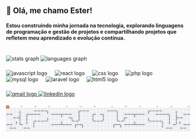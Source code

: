 <h2 align="left">👋 Olá, me chamo Ester!<br></h2>
<h4>Estou construindo minha jornada na tecnologia, explorando linguagens de programação e gestão de projetos e compartilhando projetos que refletem meu aprendizado e evolução contínua.</h4>

###

<br clear="both">

<div align="left">
  <img src="https://github-readme-stats.vercel.app/api?username=EsterRS7&hide_title=false&hide_rank=true&show_icons=true&include_all_commits=true&count_private=true&disable_animations=false&theme=omni&locale=pt-br&hide_border=true" height="180" alt="stats graph"  />
  <img src="https://github-readme-stats.vercel.app/api/top-langs?username=EsterRS7&locale=pt-br&hide_title=false&layout=compact&card_width=320&langs_count=5&theme=omni&hide_border=true" height="180" alt="languages graph"  />
</div>

###

<div align="left">
  <img src="https://cdn.jsdelivr.net/gh/devicons/devicon/icons/javascript/javascript-original.svg" height="40" alt="javascript logo"  />
  <img width="12" />
  <img src="https://cdn.jsdelivr.net/gh/devicons/devicon/icons/react/react-original.svg" height="40" alt="react logo"  />
  <img width="12" />
  <img src="https://cdn.jsdelivr.net/gh/devicons/devicon/icons/css3/css3-original.svg" height="40" alt="css logo"  />
  <img width="12" />
  <img src="https://cdn.jsdelivr.net/gh/devicons/devicon/icons/php/php-original.svg" height="40" alt="php logo"  />
  <img width="12" />
  <img src="https://cdn.jsdelivr.net/gh/devicons/devicon/icons/mysql/mysql-original.svg" height="40" alt="mysql logo"  />
  <img width="12" />
  <img src="https://cdn.jsdelivr.net/gh/devicons/devicon/icons/laravel/laravel-original.svg" height="40" alt="laravel logo"  />
  <img width="12" />
  <img src="https://cdn.jsdelivr.net/gh/devicons/devicon/icons/html5/html5-original.svg" height="40" alt="html5 logo"  />
</div>

###

<div align="left">
  <a href="https://mail.google.com/mail/u/0/?tab=rm&ogbl#inbox" target="_blank">
    <img src="https://img.shields.io/static/v1?message=Gmail&logo=gmail&label=&color=D14836&logoColor=white&labelColor=&style=for-the-badge" height="35" alt="gmail logo"  />
  </a>
  <a href="https://www.linkedin.com/in/ester-soares-020936372/" target="_blank">
    <img src="https://img.shields.io/static/v1?message=LinkedIn&logo=linkedin&label=&color=0077B5&logoColor=white&labelColor=&style=for-the-badge" height="35" alt="linkedin logo"  />
  </a>
</div>

###

<picture>
  <source media="(prefers-color-scheme: dark)" srcset="https://raw.githubusercontent.com/EsterRS7/EsterRS7/output/pacman-contribution-graph-dark.svg">
  <source media="(prefers-color-scheme: light)" srcset="https://raw.githubusercontent.com/EsterRS7/EsterRS7/output/pacman-contribution-graph.svg">
  <img alt="pacman contribution graph" src="https://raw.githubusercontent.com/EsterRS7/EsterRS7/output/pacman-contribution-graph.svg">
</picture>

###
